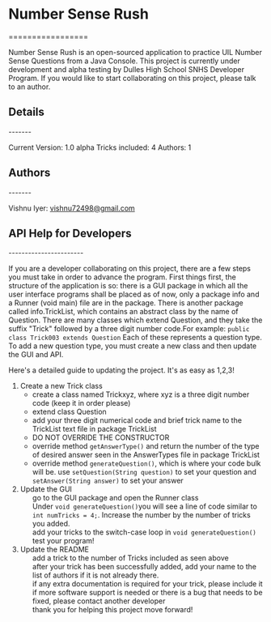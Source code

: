 <h1>Number Sense Rush</h1>
=================

Number Sense Rush is an open-sourced application to practice UIL Number Sense Questions from a Java Console. This project is currently under development and alpha testing by Dulles High School SNHS Developer Program. If you would like to start collaborating on this project, please talk to an author.

<h2>Details</h2>
-------

Current Version: 1.0 alpha
Tricks included: 4
Authors: 1

<h2>Authors</h2>
-------

Vishnu Iyer: vishnu72498@gmail.com

<h2>API Help for Developers</h2>
-----------------------

If you are a developer collaborating on this project, there are a few steps you must take in order to advance the program. First things first, the structure of the application is so: there is a GUI package in which all the user interface programs shall be placed as of now, only a package info and a Runner (void main) file are in the package. There is another package called info.TrickList, which contains an abstract class by the name of Question. There are many classes which extend Question, and they take the suffix "Trick" followed by a three digit number code.For example:
<code>public class Trick003 extends Question</code>
Each of these represents a question type. To add a new question type, you must create a new class and then update the GUI and API.

Here's a detailed guide to updating the project. It's as easy as 1,2,3!

<ol>
	<li>	Create a new Trick class
		<ul>
			<li>	create a class named Trickxyz, where xyz is a three digit number code (keep it in order please)</li>
			<li>	extend class Question</li>
			<li>	add your three digit numerical code and brief trick name to  the TrickList text file in package TrickList</li>
			<li>	DO NOT OVERRIDE THE CONSTRUCTOR</li>
			<li> 	override method <code>getAnswerType()</code> and return the number of the type of desired answer seen in the AnswerTypes file in package TrickList</li>
			<li>	override method <code>generateQuestion()</code>, which is where your code bulk will be. use <code>setQuestion(String question)</code> to set your question and <code>setAnswer(String answer)</code> to set your answer</li>
		</ul>
	</li>
	<li>	Update the GUI
		<ul>	go to the GUI package and open the Runner class</ul>
		<ul>	Under <code>void generateQuestion()</code>you will see a line of code similar to <code>int numTricks = 4;</code>. Increase the number by the number of tricks you added.</ul>
		<ul>	add your tricks to the switch-case loop in <code>void generateQuestion()</code></ul>
		<ul>	test your program!</ul>
	</li>
	<li> Update the README
		<ul>	add a trick to the number of Tricks included as seen above</ul>
		<ul>	after your trick has been successfully added, add your name to the list of authors if it is not already there.</ul>
		<ul>	if any extra documentation is required for your trick, please include it</ul>
		<ul>	if more software support is needed or there is a bug that needs to be fixed, please contact another developer</ul>
		<ul>	thank you for helping this project move forward!</ul>
	</li>
</ol>
